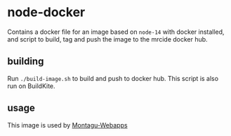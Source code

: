 # node-docker
Contains a docker file for an image based on `node-14` with docker installed, and script to build, tag and push
the image to the mrcide docker hub.

## building
Run `./build-image.sh` to build and push to docker hub. This script is also run on BuildKite.

## usage
This image is used by [Montagu-Webapps](https://github.com/mrc-ide/hint)
